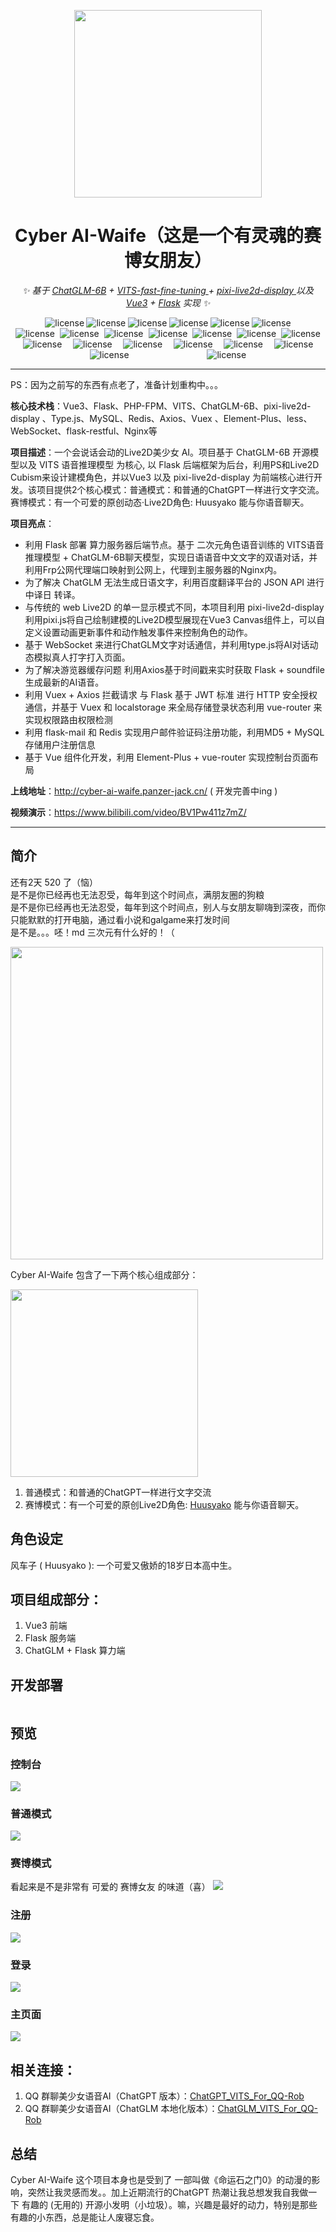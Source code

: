 
<div align="center">

<p align="center">
    <img src="https://github.com/Panzer-Jack/Cyber_AI-Waife/assets/81006731/2ca099e3-a42f-4a96-a82e-5ef53a2fd5ba" alt="" width="300px">
</p>

<h1> Cyber AI-Waife（这是一个有灵魂的赛博女朋友）</h1>
    
_✨ 基于 [ChatGLM-6B](https://github.com/THUDM/ChatGLM-6B) + [VITS-fast-fine-tuning
](https://github.com/Plachtaa/VITS-fast-fine-tuning) + [pixi-live2d-display
](https://github.com/Panzer-Jack/pixi-live2d-display) 以及 [Vue3]() + [Flask]()  实现 ✨_  
    
    
</div>  

<div align="center">
    <div style="width: 400px; display: flex; justify-content: space-evenly;">
        <img src="https://img.shields.io/badge/PyQT5--blue" alt="license">
        <img src="https://img.shields.io/badge/Flask--blue" alt="license">
        <img src="https://img.shields.io/badge/Vue3--blue" alt="license">
        <img src="https://img.shields.io/badge/MySQL--blue" alt="license" >
        <img src="https://img.shields.io/badge/Redis--blue" alt="license">
        <img src="https://img.shields.io/badge/Nginx--blue" alt="license">
    </div>
</div>

<div align="center" style="display: flex; justify-content: space-around;">
    <div style="width: 600px; display: flex; justify-content: space-evenly;">
        <img src="https://img.shields.io/badge/WebSocket--g" alt="license">
        <img src="https://img.shields.io/badge/WebRTC--g" alt="license">
        <img src="https://img.shields.io/badge/JWT--g" alt="license">
        <img src="https://img.shields.io/badge/Restful API--g" alt="license">
        <img src="https://img.shields.io/badge/Flask_mail--g" alt="license">
        <img src="https://img.shields.io/badge/Flask sqlalchemy--g" alt="license">
        <img src="https://img.shields.io/badge/Flask cors--g" alt="license">
    </div>
</div>

<div align="center" style="display: flex; justify-content: space-around;">
    <div style="width: 500px; display: flex; justify-content: space-evenly;">
        <img src="https://img.shields.io/badge/Vuex--g" alt="license">
        <img src="https://img.shields.io/badge/Less--g" alt="license">
        <img src="https://img.shields.io/badge/Element_Plus--g" alt="license">
        <img src="https://img.shields.io/badge/socket.io_client--g" alt="license">
        <img src="https://img.shields.io/badge/vue_router--g" alt="license">
        <img src="https://img.shields.io/badge/qs--g" alt="license">
    </div>
</div>

<div align="center" style="display: flex; justify-content: space-around;">
    <div style="width: 500px; display: flex; justify-content: space-evenly;">
        <img src="https://img.shields.io/badge/ChatGLM--red" alt="license">
        <img src="https://img.shields.io/badge/VITS--red" alt="license">
    </div>
</div>

---
PS：因为之前写的东西有点老了，准备计划重构中。。。

**核心技术栈**：Vue3、Flask、PHP-FPM、VITS、ChatGLM-6B、pixi-live2d-display 、Type.js、MySQL、Redis、Axios、Vuex 、Element-Plus、less、WebSocket、flask-restful、Nginx等

**项目描述**：一个会说话会动的Live2D美少女 AI。项目基于 ChatGLM-6B 开源模型以及 VITS 语音推理模型 为核心, 以 Flask 后端框架为后台，利用PS和Live2D Cubism来设计建模角色，并以Vue3 以及 pixi-live2d-display 为前端核心进行开发。该项目提供2个核心模式：普通模式：和普通的ChatGPT一样进行文字交流。赛博模式：有一个可爱的原创动态·Live2D角色: Huusyako 能与你语音聊天。

**项目亮点**：
- 利用 Flask 部署 算力服务器后端节点。基于 二次元角色语音训练的 VITS语音推理模型 + ChatGLM-6B聊天模型，实现日语语音中文文字的双语对话，并利用Frp公网代理端口映射到公网上，代理到主服务器的Nginx内。
- 为了解决 ChatGLM 无法生成日语文字，利用百度翻译平台的 JSON API 进行中译日 转译。
- 与传统的 web Live2D 的单一显示模式不同，本项目利用 pixi-live2d-display 利用pixi.js将自己绘制建模的Live2D模型展现在Vue3 Canvas组件上，可以自定义设置动画更新事件和动作触发事件来控制角色的动作。
- 基于 WebSocket 来进行ChatGLM文字对话通信，并利用type.js将AI对话动态模拟真人打字打入页面。
- 为了解决游览器缓存问题 利用Axios基于时间戳来实时获取 Flask + soundfile 生成最新的AI语音。
- 利用 Vuex + Axios 拦截请求 与 Flask 基于 JWT 标准 进行 HTTP 安全授权通信，并基于 Vuex 和 localstorage 来全局存储登录状态利用 vue-router 来实现权限路由权限检测
- 利用 flask-mail 和 Redis 实现用户邮件验证码注册功能，利用MD5 + MySQL 存储用户注册信息
- 基于 Vue 组件化开发，利用 Element-Plus + vue-router 实现控制台页面布局

**上线地址**：http://cyber-ai-waife.panzer-jack.cn/    ( 开发完善中ing )

**视频演示**：https://www.bilibili.com/video/BV1Pw411z7mZ/

---

## 简介

还有2天 520 了（恼）<br />
是不是你已经再也无法忍受，每年到这个时间点，满朋友圈的狗粮 <br />
是不是你已经再也无法忍受，每年到这个时间点，别人与女朋友聊嗨到深夜，而你只能默默的打开电脑，通过看小说和galgame来打发时间 <br />
是不是。。。呸！md 三次元有什么好的！（ <br />

<img src="https://github.com/Panzer-Jack/Cyber_AI-Waife/assets/81006731/ac80edfa-c681-4f01-a59e-48b5804ff253" height=500>

Cyber AI-Waife 包含了一下两个核心组成部分：

<img src="https://pic2.imgdb.cn/item/6466012e0d2dde57773f4754.jpg" height=300>

1. 普通模式：和普通的ChatGPT一样进行文字交流
2. 赛博模式：有一个可爱的原创Live2D角色: [Huusyako](https://www.panzer-jack.cn/2021/09/13/Live2D%E5%A4%84%E5%A5%B3%E4%BD%9C-%E9%A3%8E%E8%BD%A6%E5%AD%90/) 能与你语音聊天。


## 角色设定

风车子 ( Huusyako ): 一个可爱又傲娇的18岁日本高中生。


## 项目组成部分：
1. Vue3 前端
2. Flask 服务端
3. ChatGLM + Flask 算力端


## 开发部署

```

```

## 预览
### 控制台
<img src="https://pic2.imgdb.cn/item/64660a770d2dde577749fcd9.jpg">

### 普通模式
<img src="https://pic2.imgdb.cn/item/64660ae60d2dde57774a71f4.jpg">

### 赛博模式
看起来是不是非常有 可爱的 赛博女友 的味道（喜）
<img src="https://pic2.imgdb.cn/item/64660a770d2dde577749fc00.jpg">

### 注册
<img src="https://pic2.imgdb.cn/item/64660a760d2dde577749fbc9.jpg">

### 登录
<img src="https://pic2.imgdb.cn/item/64660a760d2dde577749fb9c.jpg">

### 主页面
<img src="https://pic2.imgdb.cn/item/64660a770d2dde577749fd1b.jpg">

## 相关连接：
1. QQ 群聊美少女语音AI（ChatGPT 版本）：[ChatGPT_VITS_For_QQ-Rob](https://github.com/Panzer-Jack/ChatGPT_VITS_For_QQ-Rob)
2. QQ 群聊美少女语音AI（ChatGLM 本地化版本）：[ChatGLM_VITS_For_QQ-Rob](https://github.com/Panzer-Jack/ChatGLM_VITS_For_QQ-Rob) 

## 总结
Cyber AI-Waife 这个项目本身也是受到了 一部叫做《命运石之门0》的动漫的影响，突然让我灵感而发。。加上近期流行的ChatGPT 热潮让我总想发我自我做一下 有趣的 (无用的) 开源小发明（小垃圾）。嘛，兴趣是最好的动力，特别是那些有趣的小东西，总是能让人废寝忘食。
